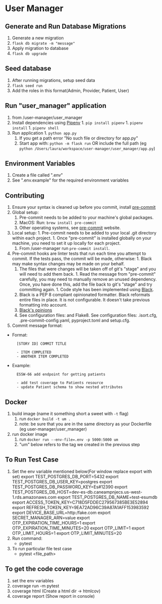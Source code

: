 # User Manager

## Generate and Run Database Migrations

1. Generate a new migration
  1. `flask db migrate -m "message"`
1. Apply migration to database
  1. `flask db upgrade`

## Seed database

1. After running migrations, setup seed data
  1. `flask seed run`
1. Add the roles in this format(Admin, Provider, Patient, User)

## Run "user_manager" application

1. from /user-manager/user_manager
  1. Install dependencies using [Pipenv](https://pipenv-fork.readthedocs.io/en/latest/basics.html)
    1. `pip install pipenv`
    1. `pipenv install`
    1. `pipenv shell`
  1. Run application
    1. `python app.py`
      1. If you get a path error "No such file or directory for app.py"
      1. Start app with: `python -m flask run` OR include the full path (eg  `python /Users/laura/workspace/user-manager/user_manager/app.py`)

## Environment Variables

1. Create a file called ".env"
  1. See ".env.example" for the required environment variables

## Contributing
1. Ensure your syntax is cleaned up before you commit, install [pre-commit](https://pre-commit.com/)
  1. Global setup:
        1. Pre-commit needs to be added to your machine's global packages.
        1. MacOS: Run: `brew install pre-commit`
        1. Other operating systems, see [pre-commit](https://pre-commit.com/) website.
  1. Local setup:
    1. Pre-commit needs to be added to your local .git directory within each project.
    1. Once "pre-commit" is installed globally on your machine, you need to set it up locally for each project.
      1. From /user-manager run `pre-commit install`.
  1. Pre-commit hooks are linter tests that run each time you attempt to commit. If the tests pass, the commit will be made, otherwise:
    1. Black may make syntax changes may be made on your behalf.
      1. The files that were changes will be taken off of git's "stage" and you will need to add them back.
    1. Read the message from "pre-commit" carefully, you may need to manually remove an unused dependency. Once, you have done this, add the file back to git's "stage" and try committing again.
    1. Code style has been implemented using [Black](https://github.com/psf/black).
      1. Black is a PEP 8 compliant opinionated formatter. Black reformats entire files in place. It is not configurable. It doesn't take previous formatting into account.
      1. [Black's opinions](https://github.com/psf/black/blob/master/docs/the_black_code_style.md)
      1. See configuration files: and Flake8. See configuration files: .isort.cfg, .pre-commit-config.yaml, pyproject.toml  and setup.cfg.
1. Commit message format:

- Format:

        [STORY ID] COMMIT TITLE

        - ITEM COMPLETED
        - ANOTHER ITEM COMPLETED

- Example:

        ESSW-66 add endpoint for getting patients

        - add test coverage to Patients resource
        - update Patient schema to show nested attributes

## Docker

1. build image (name it something short a sweet with `-t` flag)
    1. run `docker build -t um .`
    1. note: be sure that you are in the same directory as your Dockerfile (eg user-manager/user_manager)
1. run docker image
   1. run `docker run --env-file=.env -p 5000:5000 um`
   1. "um" below refers to the tag we created in the previous step

 ## To Run Test Case

 1. Set the env variable mentioned below(For window replace export with set)
  export TEST_POSTGRES_DB_PORT=5432
  export TEST_POSTGRES_DB_USER_KEY=postgres
  export TEST_POSTGRES_DB_PASSWORD_KEY=Es#12390
  export TEST_POSTGRES_DB_HOST=dev-es-db.caneampnjecs.us-west-1.rds.amazonaws.com
  export TEST_POSTGRES_DB_NAME=test-esumdb
  export ACCESS_TOKEN_KEY=C718D5FDDEC279567385BE3E52894
  export REFRESH_TOKEN_KEY=9EA72AD96C39A87A1AFF153983592
  export DEVICE_BASE_URL=http:/fake.com
  export SECRET_MANAGER_ARN=value
  export OTP_EXPIRATION_TIME_HOURS=1
  export OTP_EXPIRATION_TIME_MINUTES=20
  export OTP_LIMIT=1
  export OTP_LIMIT_HOURS=1
  export OTP_LIMIT_MINUTES=20
2. Run command:
    - pytest
3. To run particular file test case
    - pytest <file_path>

## To get the code coverage

1. set the env variables
2. coverage run -m pytest
3. coverage html (Create a html dir -> htmlcov)
4. coverage report (Show report in console)
